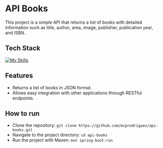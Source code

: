 # API Books

This project is a simple API that returns a list of books with detailed information such as title, author, area, image, publisher, publication year, and ISBN. 
## Tech Stack

[![My Skills](https://skillicons.dev/icons?i=java,spring,maven,aws)](https://skillicons.dev)

## Features
- Returns a list of books in JSON format.
- Allows easy integration with other applications through RESTful endpoints.

## How to run
- Clone the repository: `git clone https://github.com/mcprodrigues/api-books.git`
- Navigate to the project directory: `cd api-books`
- Run the project with Maven: `mvn spring-boot:run`
